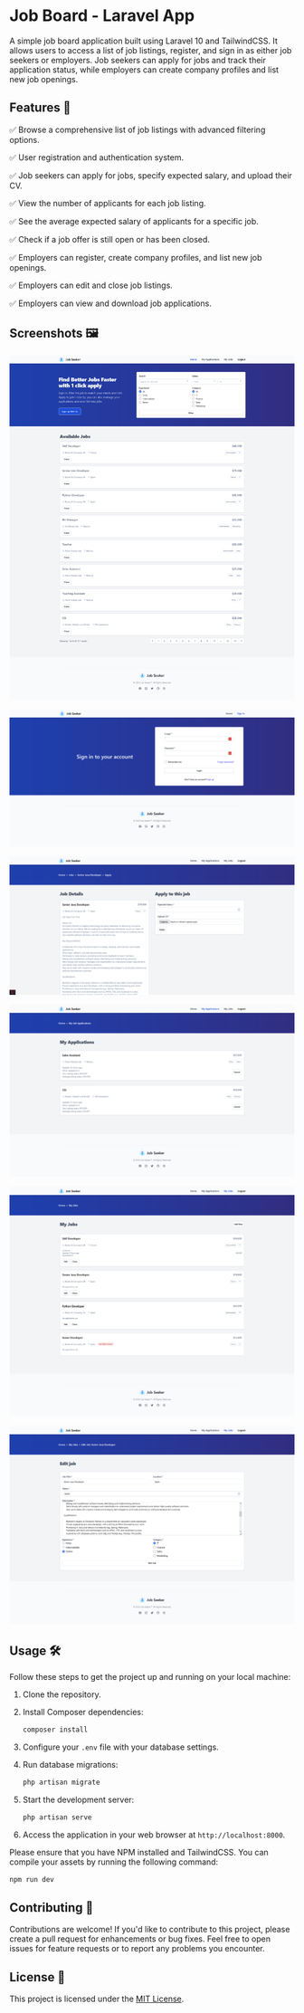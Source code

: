 # Job Board - Laravel App

A simple job board application built using Laravel 10 and TailwindCSS. It allows users to access a list of job listings, register, and sign in as either job seekers or employers. Job seekers can apply for jobs and track their application status, while employers can create company profiles and list new job openings.

## Features 🚀

✅ Browse a comprehensive list of job listings with advanced filtering options.

✅ User registration and authentication system.

✅ Job seekers can apply for jobs, specify expected salary, and upload their CV.

✅ View the number of applicants for each job listing.

✅ See the average expected salary of applicants for a specific job.

✅ Check if a job offer is still open or has been closed.

✅ Employers can register, create company profiles, and list new job openings.

✅ Employers can edit and close job listings.

✅ Employers can view and download job applications.

## Screenshots 🖼️

![alt text](https://github.com/joaocba/laravel-job-board/blob/main/screenshots/job-board-joblist.png?raw=true)

![alt text](https://github.com/joaocba/laravel-job-board/blob/main/screenshots/job-board-login.png?raw=true)

![alt text](https://github.com/joaocba/laravel-job-board/blob/main/screenshots/job-board-jobapply.png?raw=true)

![alt text](https://github.com/joaocba/laravel-job-board/blob/main/screenshots/job-board-myapplications.png?raw=true)

![alt text](https://github.com/joaocba/laravel-job-board/blob/main/screenshots/job-board-myjobs.png?raw=true)

![alt text](https://github.com/joaocba/laravel-job-board/blob/main/screenshots/job-board-editjob.png?raw=true)

## Usage 🛠️

Follow these steps to get the project up and running on your local machine:

1. Clone the repository.

2. Install Composer dependencies:
   ```bash
   composer install
   ```

3. Configure your `.env` file with your database settings.

4. Run database migrations:
   ```bash
   php artisan migrate
   ```

5. Start the development server:
   ```bash
   php artisan serve
   ```

6. Access the application in your web browser at `http://localhost:8000`.

Please ensure that you have NPM installed and TailwindCSS. You can compile your assets by running the following command:

```bash
npm run dev
```

## Contributing 🤝

Contributions are welcome! If you'd like to contribute to this project, please create a pull request for enhancements or bug fixes. Feel free to open issues for feature requests or to report any problems you encounter.

## License 📝

This project is licensed under the [MIT License](insert_license_link_here).

